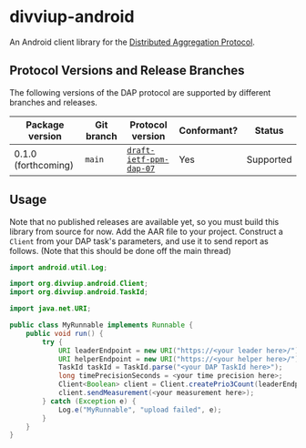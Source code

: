 # divviup-android
An Android client library for the [Distributed Aggregation Protocol][DAP].

[DAP]: https://datatracker.ietf.org/doc/draft-ietf-ppm-dap/

## Protocol Versions and Release Branches

The following versions of the DAP protocol are supported by different branches
and releases.

| Package version     | Git branch | Protocol version                    | Conformant? | Status    |
|---------------------|------------|-------------------------------------|-------------|-----------|
| 0.1.0 (forthcoming) | `main`     | [`draft-ietf-ppm-dap-07`][draft-07] | Yes         | Supported |

[draft-07]: https://datatracker.ietf.org/doc/draft-ietf-ppm-dap/07/

## Usage

Note that no published releases are available yet, so you must build this
library from source for now. Add the AAR file to your project. Construct a
`Client` from your DAP task's parameters, and use it to send report as follows.
(Note that this should be done off the main thread)

```java
import android.util.Log;

import org.divviup.android.Client;
import org.divviup.android.TaskId;

import java.net.URI;

public class MyRunnable implements Runnable {
    public void run() {
        try {
            URI leaderEndpoint = new URI("https://<your leader here>/");
            URI helperEndpoint = new URI("https://<your helper here>/");
            TaskId taskId = TaskId.parse("<your DAP TaskId here>");
            long timePrecisionSeconds = <your time precision here>;
            Client<Boolean> client = Client.createPrio3Count(leaderEndpoint, helperEndpoint, taskId, timePrecisionSeconds);
            client.sendMeasurement(<your measurement here>);
        } catch (Exception e) {
            Log.e("MyRunnable", "upload failed", e);
        }
    }
}
```
